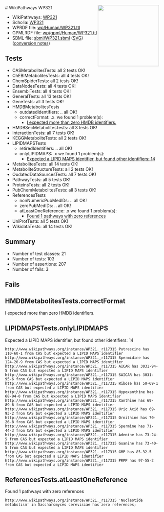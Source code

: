 <img style="float: right; width: 200px" src="../logo.png" />
# WikiPathways WP321

* WikiPathways: [WP321](https://identifiers.org/wikipathways:WP321)
* Scholia: [WP321](https://scholia.toolforge.org/wikipathways/WP321)
* WPRDF file: [wp/Human/WP321.ttl](../wp/Human/WP321.ttl)
* GPMLRDF file: [wp/gpml/Human/WP321.ttl](../wp/gpml/Human/WP321.ttl)
* SBML file: [sbml/WP321.sbml](../sbml/WP321.sbml) ([SVG](../sbml/WP321.svg)) ([conversion notes](../sbml/WP321.txt))

## Tests
* CASMetabolitesTests: all 2 tests OK!
* ChEBIMetabolitesTests: all 4 tests OK!
* ChemSpiderTests: all 2 tests OK!
* DataNodesTests: all 4 tests OK!
* EnsemblTests: all 4 tests OK!
* GeneralTests: all 13 tests OK!
* GeneTests: all 3 tests OK!
* HMDBMetabolitesTests
    * outdatedIdentifiers: .. all OK!
    * correctFormat: .x. we found 1 problem(s):
        * [I expected more than zero HMDB identifiers.](#ad154c1e)
* HMDBSecMetabolitesTests: all 3 tests OK!
* InteractionTests: all 7 tests OK!
* KEGGMetaboliteTests: all 2 tests OK!
* LIPIDMAPSTests
    * retiredIdentifiers: .. all OK!
    * onlyLIPIDMAPS: .x we found 1 problem(s):
        * [Expected a LIPID MAPS identifier, but found other identifiers: 14](#d0bfb67c)
* MetabolitesTests: all 14 tests OK!
* MetaboliteStructureTests: all 2 tests OK!
* OudatedDataSourcesTests: all 7 tests OK!
* PathwayTests: all 5 tests OK!
* ProteinsTests: all 2 tests OK!
* PubChemMetabolitesTests: all 3 tests OK!
* ReferencesTests
    * nonNumericPubMedIDs: .. all OK!
    * zeroPubMedIDs: .. all OK!
    * atLeastOneReference: .x we found 1 problem(s):
        * [Found 1 pathways with zero references](#35eb778e)
* UniProtTests: all 5 tests OK!
* WikidataTests: all 14 tests OK!


## Summary

* Number of test classes: 21
* Number of tests: 103
* Number of assertions: 207
* Number of fails: 3

## Fails

<a name="ad154c1e" />

## HMDBMetabolitesTests.correctFormat

I expected more than zero HMDB identifiers.
<a name="d0bfb67c" />

## LIPIDMAPSTests.onlyLIPIDMAPS

Expected a LIPID MAPS identifier, but found other identifiers: 14
```
http://www.wikipathways.org/instance/WP321._r117315 Putrescine has 110-60-1 from CAS but expected a LIPID MAPS identifier
http://www.wikipathways.org/instance/WP321._r117315 Spermidine has 124-20-9 from CAS but expected a LIPID MAPS identifier
http://www.wikipathways.org/instance/WP321._r117315 AICAR has 3031-94-5 from CAS but expected a LIPID MAPS identifier
http://www.wikipathways.org/instance/WP321._r117315 SAICAR has 3031-95-6 from CAS but expected a LIPID MAPS identifier
http://www.wikipathways.org/instance/WP321._r117315 Ribose has 50-69-1 from CAS but expected a LIPID MAPS identifier
http://www.wikipathways.org/instance/WP321._r117315 Hypoxanthine has 68-94-0 from CAS but expected a LIPID MAPS identifier
http://www.wikipathways.org/instance/WP321._r117315 Xanthine has 69-89-6 from CAS but expected a LIPID MAPS identifier
http://www.wikipathways.org/instance/WP321._r117315 Uric Acid has 69-93-2 from CAS but expected a LIPID MAPS identifier
http://www.wikipathways.org/instance/WP321._r117315 Ornithine has 70-26-8 from CAS but expected a LIPID MAPS identifier
http://www.wikipathways.org/instance/WP321._r117315 Spermine has 71-44-3 from CAS but expected a LIPID MAPS identifier
http://www.wikipathways.org/instance/WP321._r117315 Adenine has 73-24-5 from CAS but expected a LIPID MAPS identifier
http://www.wikipathways.org/instance/WP321._r117315 Guanine has 73-40-5 from CAS but expected a LIPID MAPS identifier
http://www.wikipathways.org/instance/WP321._r117315 GMP has 85-32-5 from CAS but expected a LIPID MAPS identifier
http://www.wikipathways.org/instance/WP321._r117315 PRPP has 97-55-2 from CAS but expected a LIPID MAPS identifier
```

<a name="35eb778e" />

## ReferencesTests.atLeastOneReference

Found 1 pathways with zero references
```
http://www.wikipathways.org/instance/WP321._r117315 'Nucleotide metabolism' in Saccharomyces cerevisiae has zero references; 
```

